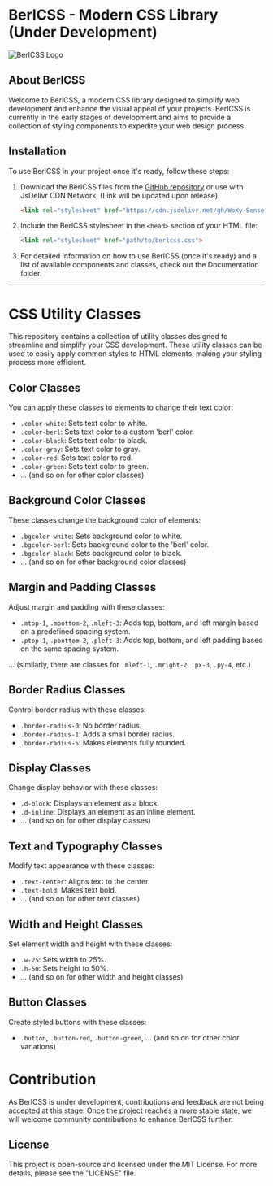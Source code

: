 # BerlCSS - Modern CSS Library (Under Development)

![BerlCSS Logo](https://cdn.discordapp.com/attachments/1028745287180750998/1139519261388329021/Untitled-2.png)

## About BerlCSS

Welcome to BerlCSS, a modern CSS library designed to simplify web development and enhance the visual appeal of your projects. BerlCSS is currently in the early stages of development and aims to provide a collection of styling components to expedite your web design process.


## Installation

To use BerlCSS in your project once it's ready, follow these steps:

1. Download the BerlCSS files from the [GitHub repository](https://github.com/your-username/berlcss) or use with JsDelivr CDN Network. (Link will be updated upon release).

   ```html
   <link rel="stylesheet" href="https://cdn.jsdelivr.net/gh/WoXy-Sensei/berlCSS@main/berl.css>
   ```

2. Include the BerlCSS stylesheet in the `<head>` section of your HTML file:
   ```html
   <link rel="stylesheet" href="path/to/berlcss.css">
   ```

3. For detailed information on how to use BerlCSS (once it's ready) and a list of available components and classes, check out the Documentation folder.

<hr>

# CSS Utility Classes

This repository contains a collection of utility classes designed to streamline and simplify your CSS development. These utility classes can be used to easily apply common styles to HTML elements, making your styling process more efficient.

## Color Classes

You can apply these classes to elements to change their text color:

- `.color-white`: Sets text color to white.
- `.color-berl`: Sets text color to a custom 'berl' color.
- `.color-black`: Sets text color to black.
- `.color-gray`: Sets text color to gray.
- `.color-red`: Sets text color to red.
- `.color-green`: Sets text color to green.
- ... (and so on for other color classes)

## Background Color Classes

These classes change the background color of elements:

- `.bgcolor-white`: Sets background color to white.
- `.bgcolor-berl`: Sets background color to the 'berl' color.
- `.bgcolor-black`: Sets background color to black.
- ... (and so on for other background color classes)

## Margin and Padding Classes

Adjust margin and padding with these classes:

- `.mtop-1`, `.mbottom-2`, `.mleft-3`: Adds top, bottom, and left margin based on a predefined spacing system.
- `.ptop-1`, `.pbottom-2`, `.pleft-3`: Adds top, bottom, and left padding based on the same spacing system.

... (similarly, there are classes for `.mleft-1`, `.mright-2`, `.px-3`, `.py-4`, etc.)

## Border Radius Classes

Control border radius with these classes:

- `.border-radius-0`: No border radius.
- `.border-radius-1`: Adds a small border radius.
- `.border-radius-5`: Makes elements fully rounded.

## Display Classes

Change display behavior with these classes:

- `.d-block`: Displays an element as a block.
- `.d-inline`: Displays an element as an inline element.
- ... (and so on for other display classes)

## Text and Typography Classes

Modify text appearance with these classes:

- `.text-center`: Aligns text to the center.
- `.text-bold`: Makes text bold.
- ... (and so on for other text classes)

## Width and Height Classes

Set element width and height with these classes:

- `.w-25`: Sets width to 25%.
- `.h-50`: Sets height to 50%.
- ... (and so on for other width and height classes)

## Button Classes

Create styled buttons with these classes:

- `.button`, `.button-red`, `.button-green`, ... (and so on for other color variations)


# Contribution

As BerlCSS is under development, contributions and feedback are not being accepted at this stage. Once the project reaches a more stable state, we will welcome community contributions to enhance BerlCSS further.

## License

This project is open-source and licensed under the MIT License. For more details, please see the "LICENSE" file.